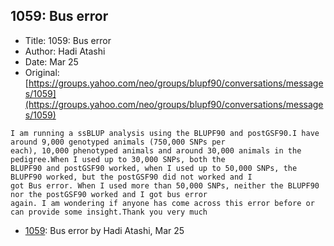 ## 1059: Bus error

- Title: 1059: Bus error
- Author: Hadi Atashi
- Date: Mar 25
- Original: [https://groups.yahoo.com/neo/groups/blupf90/conversations/messages/1059](https://groups.yahoo.com/neo/groups/blupf90/conversations/messages/1059)

```
I am running a ssBLUP analysis using the BLUPF90 and postGSF90.I have around 9,000 genotyped animals (750,000 SNPs per
each), 10,000 phenotyped animals and around 30,000 animals in the pedigree.When I used up to 30,000 SNPs, both the
BLUPF90 and postGSF90 worked, when I used up to 50,000 SNPs, the BLUPF90 worked, but the postGSF90 did not worked and I
got Bus error. When I used more than 50,000 SNPs, neither the BLUPF90 nor the postGSF90 worked and I got bus error
again. I am wondering if anyone has come across this error before or can provide some insight.Thank you very much
```

- [1059](1059.md): Bus error by Hadi Atashi, Mar 25
